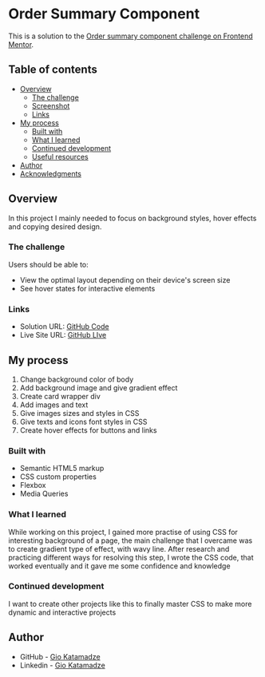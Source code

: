 # Order Summary Component

This is a solution to the [Order summary component challenge on Frontend Mentor](https://www.frontendmentor.io/challenges/order-summary-component-QlPmajDUj).

## Table of contents

- [Overview](#overview)
  - [The challenge](#the-challenge)
  - [Screenshot](#screenshot)
  - [Links](#links)
- [My process](#my-process)
  - [Built with](#built-with)
  - [What I learned](#what-i-learned)
  - [Continued development](#continued-development)
  - [Useful resources](#useful-resources)
- [Author](#author)
- [Acknowledgments](#acknowledgments)

## Overview

In this project I mainly needed to focus on background styles, hover effects and copying desired design.

### The challenge

Users should be able to:

- View the optimal layout depending on their device's screen size
- See hover states for interactive elements

### Links

- Solution URL: [GitHub Code](https://github.com/GioKatamadze/Order-Summary-Component)
- Live Site URL: [GitHub LIve](https://giokatamadze.github.io/Order-Summary-Component//)

## My process

1. Change background color of body
2. Add background image and give gradient effect
3. Create card wrapper div
4. Add images and text
5. Give images sizes and styles in CSS
6. Give texts and icons font styles in CSS
7. Create hover effects for buttons and links

### Built with

- Semantic HTML5 markup
- CSS custom properties
- Flexbox
- Media Queries

### What I learned

While working on this project, I gained more practise of using CSS for interesting background of a page, the main challenge that I overcame was to create gradient type of effect, with wavy line. After research and practicing different ways for resolving this step, I wrote the CSS code, that worked eventually and it gave me some confidence and knowledge

### Continued development

I want to create other projects like this to finally master CSS to make more dynamic and interactive projects

## Author

- GitHub - [Gio Katamadze](https://github.com/GioKatamadze)
- Linkedin - [Gio Katamadze](https://www.linkedin.com/in/gio-katamadze-a409931a7)
